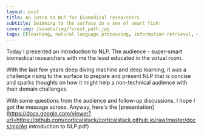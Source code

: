 ```yaml
---
layout: post
title: An intro to NLP for biomedical researchers
subtitle: Swimming to the surface in a sea of smart fish!
cover-img: /assets/img/forest_path.jpg
tags: [[learning, natural language processing, information retrieval, machine learning, data engineering]
---
```

Today I presented an introduction to NLP. The audience - super-smart biomedical researchers with me the least educated in the virtual room.

With the last few years deep diving machine and deep learning, it was a challenge rising to the surface to prepare and present NLP that is concise and sparks thoughts on how it might help a non-technical audience with their domain challenges.

With some questions from the audience and follow-up discussions, I hope I got the message across. Anyway, here's the [presentation](https://docs.google.com/viewer?url=https://github.com/corticalstack/corticalstack.github.io/raw/master/docs/nlp/An introduction to NLP.pdf)